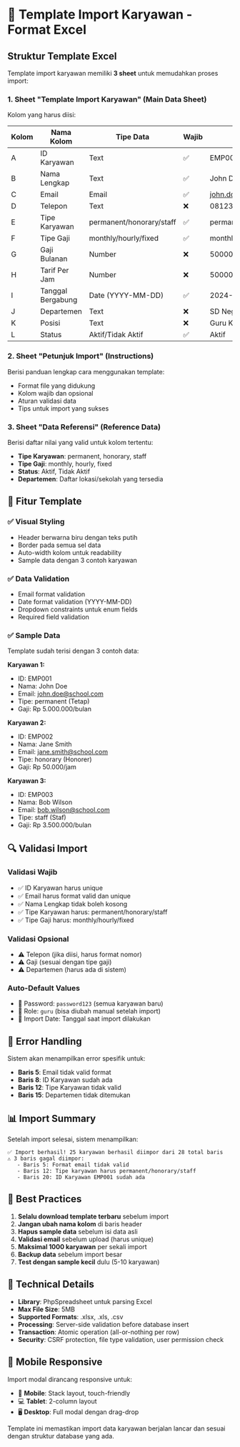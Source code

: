 # 📝 Template Import Karyawan - Format Excel

## Struktur Template Excel

Template import karyawan memiliki **3 sheet** untuk memudahkan proses import:

### 1. **Sheet "Template Import Karyawan"** (Main Data Sheet)
Kolom yang harus diisi:

| Kolom | Nama Kolom | Tipe Data | Wajib | Contoh |
|-------|------------|-----------|-------|---------|
| A | ID Karyawan | Text | ✅ | EMP001 |
| B | Nama Lengkap | Text | ✅ | John Doe |
| C | Email | Email | ✅ | john.doe@school.com |
| D | Telepon | Text | ❌ | 081234567890 |
| E | Tipe Karyawan | permanent/honorary/staff | ✅ | permanent |
| F | Tipe Gaji | monthly/hourly/fixed | ✅ | monthly |
| G | Gaji Bulanan | Number | ❌ | 5000000 |
| H | Tarif Per Jam | Number | ❌ | 50000 |
| I | Tanggal Bergabung | Date (YYYY-MM-DD) | ✅ | 2024-01-15 |
| J | Departemen | Text | ❌ | SD Negeri 1 |
| K | Posisi | Text | ❌ | Guru Kelas |
| L | Status | Aktif/Tidak Aktif | ✅ | Aktif |

### 2. **Sheet "Petunjuk Import"** (Instructions)
Berisi panduan lengkap cara menggunakan template:
- Format file yang didukung
- Kolom wajib dan opsional
- Aturan validasi data
- Tips untuk import yang sukses

### 3. **Sheet "Data Referensi"** (Reference Data)
Berisi daftar nilai yang valid untuk kolom tertentu:
- **Tipe Karyawan**: permanent, honorary, staff
- **Tipe Gaji**: monthly, hourly, fixed
- **Status**: Aktif, Tidak Aktif
- **Departemen**: Daftar lokasi/sekolah yang tersedia

## 🎨 Fitur Template

### ✅ **Visual Styling**
- Header berwarna biru dengan teks putih
- Border pada semua sel data
- Auto-width kolom untuk readability
- Sample data dengan 3 contoh karyawan

### ✅ **Data Validation**
- Email format validation
- Date format validation (YYYY-MM-DD)
- Dropdown constraints untuk enum fields
- Required field validation

### ✅ **Sample Data**
Template sudah terisi dengan 3 contoh data:

**Karyawan 1:**
- ID: EMP001
- Nama: John Doe  
- Email: john.doe@school.com
- Tipe: permanent (Tetap)
- Gaji: Rp 5.000.000/bulan

**Karyawan 2:**
- ID: EMP002
- Nama: Jane Smith
- Email: jane.smith@school.com  
- Tipe: honorary (Honorer)
- Gaji: Rp 50.000/jam

**Karyawan 3:**
- ID: EMP003
- Nama: Bob Wilson
- Email: bob.wilson@school.com
- Tipe: staff (Staf)
- Gaji: Rp 3.500.000/bulan

## 🔍 **Validasi Import**

### **Validasi Wajib**
- ✅ ID Karyawan harus unique
- ✅ Email harus format valid dan unique
- ✅ Nama Lengkap tidak boleh kosong
- ✅ Tipe Karyawan harus: permanent/honorary/staff
- ✅ Tipe Gaji harus: monthly/hourly/fixed

### **Validasi Opsional**
- ⚠️ Telepon (jika diisi, harus format nomor)
- ⚠️ Gaji (sesuai dengan tipe gaji)
- ⚠️ Departemen (harus ada di sistem)

### **Auto-Default Values**
- 🔐 Password: `password123` (semua karyawan baru)
- 👤 Role: `guru` (bisa diubah manual setelah import)
- 📅 Import Date: Tanggal saat import dilakukan

## 🚨 **Error Handling**

Sistem akan menampilkan error spesifik untuk:
- **Baris 5**: Email tidak valid format
- **Baris 8**: ID Karyawan sudah ada
- **Baris 12**: Tipe Karyawan tidak valid
- **Baris 15**: Departemen tidak ditemukan

## 📊 **Import Summary**

Setelah import selesai, sistem menampilkan:
```
✅ Import berhasil! 25 karyawan berhasil diimpor dari 28 total baris
⚠️ 3 baris gagal diimpor:
   - Baris 5: Format email tidak valid
   - Baris 12: Tipe karyawan harus permanent/honorary/staff  
   - Baris 20: ID Karyawan EMP001 sudah ada
```

## 🎯 **Best Practices**

1. **Selalu download template terbaru** sebelum import
2. **Jangan ubah nama kolom** di baris header
3. **Hapus sample data** sebelum isi data asli
4. **Validasi email** sebelum upload (harus unique)
5. **Maksimal 1000 karyawan** per sekali import
6. **Backup data** sebelum import besar
7. **Test dengan sample kecil** dulu (5-10 karyawan)

## 🔧 **Technical Details**

- **Library**: PhpSpreadsheet untuk parsing Excel
- **Max File Size**: 5MB
- **Supported Formats**: .xlsx, .xls, .csv
- **Processing**: Server-side validation before database insert
- **Transaction**: Atomic operation (all-or-nothing per row)
- **Security**: CSRF protection, file type validation, user permission check

## 📱 **Mobile Responsive**

Import modal dirancang responsive untuk:
- 📱 **Mobile**: Stack layout, touch-friendly
- 💻 **Tablet**: 2-column layout
- 🖥️ **Desktop**: Full modal dengan drag-drop

Template ini memastikan import data karyawan berjalan lancar dan sesuai dengan struktur database yang ada.